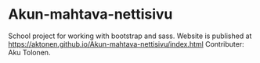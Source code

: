 # Akun-mahtava-nettisivu
School project for working with bootstrap and sass.
Website is published at https://aktonen.github.io/Akun-mahtava-nettisivu/index.html
Contributer: Aku Tolonen.
